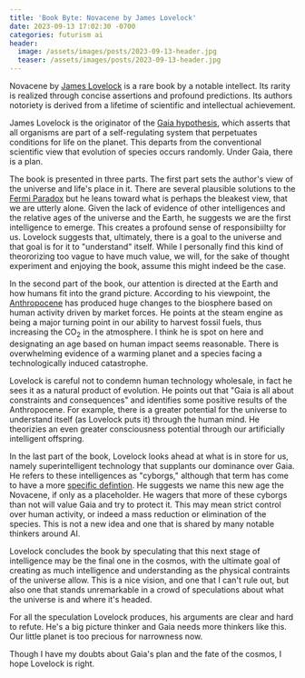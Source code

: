 ```yaml
---
title: 'Book Byte: Novacene by James Lovelock'
date: 2023-09-13 17:02:30 -0700
categories: futurism ai
header:
  image: /assets/images/posts/2023-09-13-header.jpg
  teaser: /assets/images/posts/2023-09-13-header.jpg
---
```


Novacene by [James Lovelock](https://en.wikipedia.org/wiki/James_Lovelock) is a rare book by a notable intellect. Its rarity is realized through concise assertions and profound predictions. Its authors notoriety is derived from a lifetime of scientific and intellectual achievement.

James Lovelock is the originator of the [Gaia hypothesis](https://en.wikipedia.org/wiki/Gaia_hypothesis), which asserts that all organisms are part of a self-regulating system that perpetuates conditions for life on the planet. This departs from the conventional scientific view that evolution of species occurs randomly. Under Gaia, there is a plan.

The book is presented in three parts. The first part sets the author's view of the universe and life's place in it. There are several plausible solutions to the [Fermi Paradox](https://en.wikipedia.org/wiki/Fermi_paradox) but he leans toward what is perhaps the bleakest view, that we are utterly alone. Given the lack of evidence of other intelligences and the relative ages of the universe and the Earth, he suggests we are the first intelligence to emerge. This creates a profound sense of responsibiilty for us. Lovelock suggests that, ultimately, there is a goal to the universe and that goal is for it to "understand" itself. While I personally find this kind of theororizing too vague to have much value, we will, for the sake of thought experiment and enjoying the book, assume this might indeed be the case.

In the second part of the book, our attention is directed at the Earth and how humans fit into the grand picture. According to his viewpoint, the [Anthropocene](https://en.wikipedia.org/wiki/Anthropocene) has produced huge changes to the biosphere based on human activity driven by market forces. He points at the steam engine as being a major turning point in our ability to harvest fossil fuels, thus increasing the CO<sub>2</sub> in the atmosphere. I think he is spot on here and designating an age based on human impact seems reasonable. There is overwhelming evidence of a warming planet and a species facing a technologically induced catastrophe.

Lovelock is careful not to condemn human technology wholesale, in fact he sees it as a natural product of evolution. He points out that "Gaia is all about constraints and consequences" and identifies some positive results of the Anthropocene. For example, there is a greater potential for the universe to understand itself (as Lovelock puts it) through the human mind. He theorizies an even greater consciousness potential through our artificially intelligent offspring.

In the last part of the book, Lovelock looks ahead at what is in store for us, namely superintelligent technology that supplants our dominance over Gaia. He refers to these intelligences as "cyborgs," although that term has come to have a more [specific defintion](https://en.wikipedia.org/wiki/Cyborg). He suggests we name this new age the Novacene, if only as a placeholder. He wagers that more of these cyborgs than not will value Gaia and try to protect it. This may mean strict control over human activity, or indeed a mass reduction or elimination of the species. This is not a new idea and one that is shared by many notable thinkers around AI.

Lovelock concludes the book by speculating that this next stage of intelligence may be the final one in the cosmos, with the ultimate goal of creating as much intelligence and understanding as the physical contraints of the universe allow. This is a nice vision, and one that I can't rule out, but also one that stands unremarkable in a crowd of speculations about what the universe is and where it's headed.

For all the speculation Lovelock produces, his arguments are clear and hard to refute. He's a big picture thinker and Gaia needs more thinkers like this. Our little planet is too precious for narrowness now.

Though I have my doubts about Gaia's plan and the fate of the cosmos, I hope Lovelock is right.
